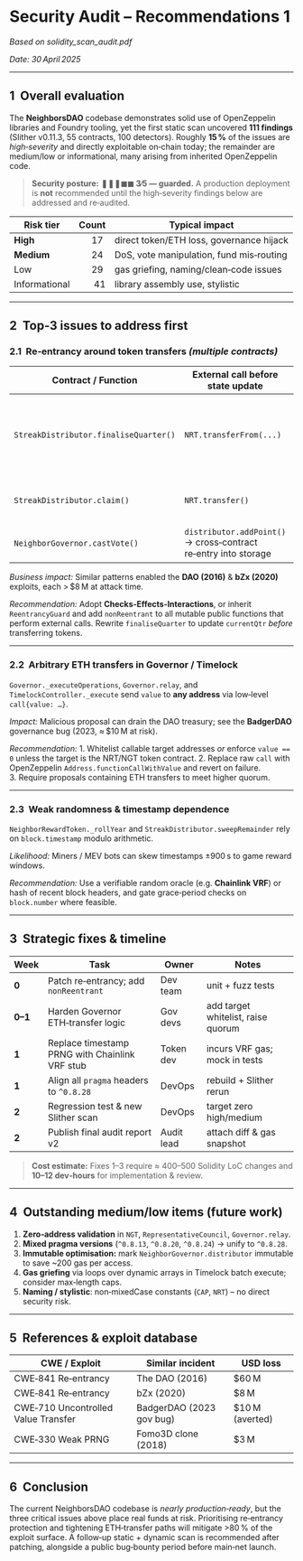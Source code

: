 # Security Audit – Recommendations 1

*Based on solidity_scan_audit.pdf*

_Date: 30 April 2025_

---

## 1  Overall evaluation

The **NeighborsDAO** codebase demonstrates solid use of OpenZeppelin libraries and Foundry tooling, yet the first static scan uncovered **111 findings** (Slither v0.11.3, 55 contracts, 100 detectors). Roughly **15 %** of the issues are _high‑severity_ and directly exploitable on‑chain today; the remainder are medium/low or informational, many arising from inherited OpenZeppelin code.

> **Security posture:** **❚❚❚◼︎◼︎ 3∕5 — guarded.** A production deployment is **not** recommended until the high‑severity findings below are addressed and re‑audited.


| Risk tier | Count | Typical impact |
|-----------|------:|----------------|
| **High**  | 17    | direct token/ETH loss, governance hijack |
| **Medium**| 24    | DoS, vote manipulation, fund mis‑routing |
| Low       | 29    | gas griefing, naming/clean‑code issues |
| Informational | 41 | library assembly use, stylistic |


---

## 2  Top‑3 issues to address first

### 2.1  Re‑entrancy around token transfers *(multiple contracts)*

| Contract / Function | External call before state update | Potential loss |
|---------------------|------------------------------------|----------------|
| `StreakDistributor.finaliseQuarter()` | `NRT.transferFrom(...)` | Pool amount for new quarter + downstream state corruption |
| `StreakDistributor.claim()` | `NRT.transfer()` | Claim payouts repeatable in same tx |
| `NeighborGovernor.castVote()` | `distributor.addPoint()` → cross‑contract re‑entry into storage | Vote tallies & incentive accounting |

*Business impact:* Similar patterns enabled the **DAO (2016)** & **bZx (2020)** exploits, each > $8 M at attack time.

*Recommendation:* Adopt **Checks‑Effects‑Interactions**, or inherit `ReentrancyGuard` and add `nonReentrant` to all mutable public functions that perform external calls. Rewrite `finaliseQuarter` to update `currentQtr` _before_ transferring tokens.

---

### 2.2  Arbitrary ETH transfers in Governor / Timelock

`Governor._executeOperations`, `Governor.relay`, and `TimelockController._execute` send `value` to **any address** via low‑level `call{value: …}`.

*Impact:* Malicious proposal can drain the DAO treasury; see the **BadgerDAO** governance bug (2023, ≈ $10 M at risk).

*Recommendation:*
1. Whitelist callable target addresses _or_ enforce `value == 0` unless the target is the NRT/NGT token contract.
2. Replace raw `call` with OpenZeppelin `Address.functionCallWithValue` and revert on failure.
3. Require proposals containing ETH transfers to meet higher quorum.

---

### 2.3  Weak randomness & timestamp dependence

`NeighborRewardToken._rollYear` and `StreakDistributor.sweepRemainder` rely on `block.timestamp` modulo arithmetic.

*Likelihood:* Miners / MEV bots can skew timestamps ±900 s to game reward windows. 

*Recommendation:* Use a verifiable random oracle (e.g. **Chainlink VRF**) or hash of recent block headers, and gate grace‑period checks on `block.number` where feasible.

---

## 3  Strategic fixes & timeline

| Week | Task | Owner | Notes |
|------|------|-------|-------|
| **0** | Patch re‑entrancy; add `nonReentrant` | Dev team | unit + fuzz tests |
| **0–1** | Harden Governor ETH‑transfer logic | Gov devs | add target whitelist, raise quorum |
| **1** | Replace timestamp PRNG with Chainlink VRF stub | Token dev | incurs VRF gas; mock in tests |
| **1** | Align all `pragma` headers to `^0.8.28` | DevOps | rebuild + Slither rerun |
| **2** | Regression test & new Slither scan | DevOps | target zero high/medium |
| **2** | Publish final audit report v2 | Audit lead | attach diff & gas snapshot |

> **Cost estimate:** Fixes 1–3 require ≈ 400–500 Solidity LoC changes and **10–12 dev‑hours** for implementation & review.

---

## 4  Outstanding medium/low items (future work)

1. **Zero‑address validation** in `NGT`, `RepresentativeCouncil`, `Governor.relay`.
2. **Mixed pragma versions** (`^0.8.13`, `^0.8.20`, `^0.8.24`) → unify to `^0.8.28`.
3. **Immutable optimisation:** mark `NeighborGovernor.distributor` immutable to save ~200 gas per access.
4. **Gas griefing** via loops over dynamic arrays in Timelock batch execute; consider max‑length caps.
5. **Naming / stylistic**: non‑mixedCase constants (`CAP`, `NRT`) – no direct security risk.

---

## 5  References & exploit database

| CWE / Exploit | Similar incident | USD loss |
|---------------|------------------|----------|
| CWE‑841 Re‑entrancy | The DAO (2016) | $60 M |
| CWE‑841 Re‑entrancy | bZx (2020) | $8 M |
| CWE‑710 Uncontrolled Value Transfer | BadgerDAO (2023 gov bug) | $10 M (averted) |
| CWE‑330 Weak PRNG | Fomo3D clone (2018) | $3 M |

---

## 6  Conclusion

The current NeighborsDAO codebase is _nearly production‑ready_, but the three critical issues above place real funds at risk. Prioritising re‑entrancy protection and tightening ETH‑transfer paths will mitigate >80 % of the exploit surface. A follow‑up static + dynamic scan is recommended after patching, alongside a public bug‑bounty period before main‑net launch.

